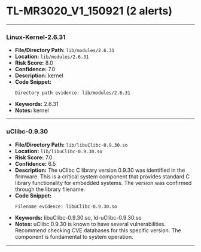 # TL-MR3020_V1_150921 (2 alerts)

---

### Linux-Kernel-2.6.31

- **File/Directory Path:** `lib/modules/2.6.31`
- **Location:** `lib/modules/2.6.31`
- **Risk Score:** 8.0
- **Confidence:** 7.0
- **Description:** kernel
- **Code Snippet:**
  ```
  Directory path evidence: lib/modules/2.6.31
  ```
- **Keywords:** 2.6.31
- **Notes:** kernel

---
### uClibc-0.9.30

- **File/Directory Path:** `lib/libuClibc-0.9.30.so`
- **Location:** `lib/libuClibc-0.9.30.so`
- **Risk Score:** 7.0
- **Confidence:** 6.5
- **Description:** The uClibc C library version 0.9.30 was identified in the firmware. This is a critical system component that provides standard C library functionality for embedded systems. The version was confirmed through the library filename.
- **Code Snippet:**
  ```
  Filename evidence: libuClibc-0.9.30.so
  ```
- **Keywords:** libuClibc-0.9.30.so, ld-uClibc-0.9.30.so
- **Notes:** uClibc 0.9.30 is known to have several vulnerabilities. Recommend checking CVE databases for this specific version. The component is fundamental to system operation.

---
